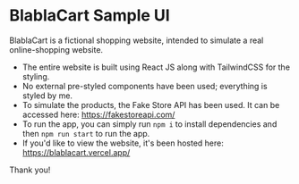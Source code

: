 # BlablaCart Sample UI

BlablaCart is a fictional shopping website, intended to simulate a real online-shopping website.
 - The entire website is built using React JS along with TailwindCSS for the styling.
 - No external pre-styled components have been used; everything is styled by me.
 - To simulate the products, the Fake Store API has been used. It can be accessed here: https://fakestoreapi.com/
 - To run the app, you can simply run `npm i` to install dependencies and then `npm run start` to run the app.
 - If you'd like to view the website, it's been hosted here: https://blablacart.vercel.app/
 
 Thank you!
